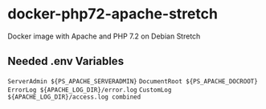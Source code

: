 # docker-php72-apache-stretch
Docker image with Apache and PHP 7.2 on Debian Stretch

## Needed .env Variables
`ServerAdmin ${PS_APACHE_SERVERADMIN}`
`DocumentRoot ${PS_APACHE_DOCROOT}`
`ErrorLog ${APACHE_LOG_DIR}/error.log`
`CustomLog ${APACHE_LOG_DIR}/access.log combined`
